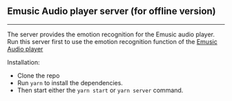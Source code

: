 ## Emusic Audio player server (for offline version)

---

The server provides the emotion recognition for the Emusic audio player. Run this server first to use the emotion recognition function of the [Emusic Audio player](https://github.com/yanaginx/emusic-player-electron)

Installation:

- Clone the repo
- Run `yarn` to install the dependencies.
- Then start either the `yarn start` or `yarn server` command.
